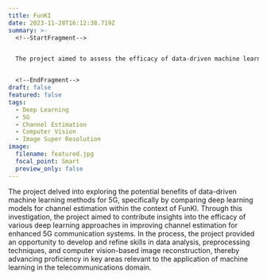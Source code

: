 ```yaml
---
title: FunKI
date: 2023-11-28T16:12:38.719Z
summary: >-
  <!--StartFragment-->


  The project aimed to assess the efficacy of data-driven machine learning methods, particularly deep learning models, for enhancing channel estimation in 5G communication systems using FunKI.


  <!--EndFragment-->
draft: false
featured: false
tags:
  - Deep Learning
  - 5G
  - Channel Estimation
  - Computer Vision
  - Image Super Resolution
image:
  filename: featured.jpg
  focal_point: Smart
  preview_only: false
---
```

<!--StartFragment-->

The project delved into exploring the potential benefits of data-driven machine learning methods for 5G, specifically by comparing deep learning models for channel estimation within the context of FunKI. Through this investigation, the project aimed to contribute insights into the efficacy of various deep learning approaches in improving channel estimation for enhanced 5G communication systems. In the process, the project provided an opportunity to develop and refine skills in data analysis, preprocessing techniques, and computer vision-based image reconstruction, thereby advancing proficiency in key areas relevant to the application of machine learning in the telecommunications domain.

<!--EndFragment-->